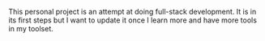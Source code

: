 This personal project is an attempt at doing full-stack development. It is in its first steps but I want to update it once I learn more and have more tools in my toolset.
